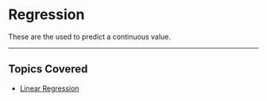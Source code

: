 # Regression

These are the used to predict a continuous value.

<hr>

## Topics Covered

- [Linear Regression](./LinearRegression/LinearRegression.md)
